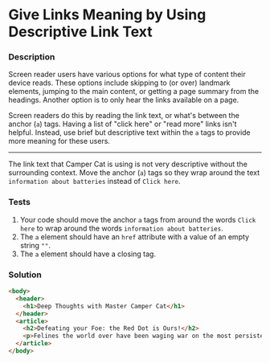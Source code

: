 # Give Links Meaning by Using Descriptive Link Text

### Description

Screen reader users have various options for what type of content their device reads. These options include skipping to (or over) landmark elements, jumping to the main content, or getting a page summary from the headings. Another option is to only hear the links available on a page.

Screen readers do this by reading the link text, or what's between the anchor (`a`) tags. Having a list of "click here" or "read more" links isn't helpful. Instead, use brief but descriptive text within the `a` tags to provide more meaning for these users.

---

The link text that Camper Cat is using is not very descriptive without the surrounding context. Move the anchor (`a`) tags so they wrap around the text `information about batteries` instead of `Click here`.

### Tests

1. Your code should move the anchor `a` tags from around the words `Click here` to wrap around the words `information about batteries`.
2. The `a` element should have an `href` attribute with a value of an empty string `""`.
3. The `a` element should have a closing tag.

### Solution

```html
<body>
  <header>
    <h1>Deep Thoughts with Master Camper Cat</h1>
  </header>
  <article>
    <h2>Defeating your Foe: the Red Dot is Ours!</h2>
    <p>Felines the world over have been waging war on the most persistent of foes. This red nemesis combines both cunning stealth and lightning speed. But chin up, fellow fighters, our time for victory may soon be near. Click here for <a href="">information about batteries</a></p>
  </article>
</body>
```